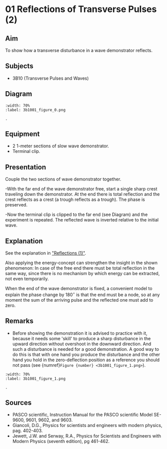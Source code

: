 # 01 Reflections of Transverse Pulses (2) 
  
## Aim   
 To show how a transverse disturbance in a wave demonstrator reflects.    
  
## Subjects   
* 3B10 (Transverse Pulses and Waves)   

## Diagram
   
```{figure} figures/figure_0.png  
:width: 70%  
:label: 3b1001_figure_0.png  

. 
```
     
  
## Equipment   
 *  2 1-meter sections of slow wave demonstrator. 
 *  Terminal clip.    
  
## Presentation   
Couple the two sections of wave demonstrator together.

-With the far end of the wave demonstrator free, start a single sharp crest traveling down the demonstrator. At the end there is total reflection and the crest reflects as a crest (a trough reflects as a trough). The phase is preserved.

-Now the terminal clip is clipped to the far end (see Diagram) and the experiment is repeated. The reflected wave is inverted relative to the initial wave.
  
## Explanation   
See the explanation in ["Reflections (1)"](/book/3%20oscillations%20and%20waves/3B%20wave/3B10%20Transverse/3B1003%20Reflections%20of%20Transverse%20Pulses/3B1003.md).

Also applying the energy-concept can strengthen the insight in the shown phenomenon: In case of the free end there must be total reflection in the same way, since there is no mechanism by which energy can be extracted, not even temporarily.

When the end of the wave demonstrator is fixed, a convenient model to explain the phase change by $180^\circ$ is that the end must be a node, so at any moment the sum of the arriving pulse and the reflected one must add to zero.
  
## Remarks
- Before showing the demonstration it is advised to practice with it, because it needs some 'skill' to produce a sharp disturbance in the upward direction without overshoot in the downward direction. And such a disturbance is needed for a good demonstration. A good way to do this is that with one hand you produce the disturbance and the other hand you hold in the zero-deflection position as a reference you should not pass (see {numref}`Figure {number} <3b1001_figure_1.png>`).

```{figure} figures/figure_1.png  
:width: 70%  
:label: 3b1001_figure_1.png  

.
```

## Sources
 *  PASCO scientific, Instruction Manual for the PASCO scientific Model SE-9600, 9601, 9602, and 9603. 
 *  Giancoli, D.G., Physics for scientists and engineers with modern physics, pag. 402-403. 
 *  Jewett, J.W. and Serway, R.A., Physics for Scientists and Engineers with Modern Physics (seventh edition), pg 461-462.
  

